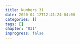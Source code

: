 ```yaml
---
title: Numbers 31
date: 2020-04-12T12:41:24-04:00
categories: []
tags: []
chapter: "031"
inprogress: false
---
```


